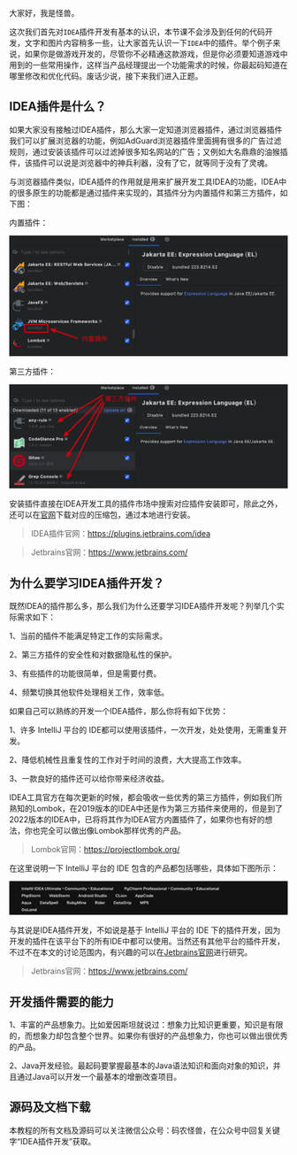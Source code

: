 大家好，我是怪兽。

这次我们首先对`IDEA`插件开发有基本的认识，本节课不会涉及到任何的代码开发，文字和图片内容稍多一些，让大家首先认识一下`IDEA`中的插件。举个例子来说，如果你是做游戏开发的，尽管你不必精通这款游戏，但是你必须要知道游戏中用到的一些常用操作，这样当产品经理提出一个功能需求的时候，你最起码知道在哪里修改和优化代码。废话少说，接下来我们进入正题。

## IDEA插件是什么？

如果大家没有接触过IDEA插件，那么大家一定知道浏览器插件，通过浏览器插件我们可以扩展浏览器的功能，例如AdGuard浏览器插件里面拥有很多的广告过滤规则，通过安装该插件可以过滤掉很多知名网站的广告；又例如大名鼎鼎的油猴插件，该插件可以说是浏览器中的神兵利器，没有了它，就等同于没有了灵魂。

与浏览器插件类似，IDEA插件的作用就是用来扩展开发工具IDEA的功能，IDEA中的很多原生的功能都是通过插件来实现的，其插件分为内置插件和第三方插件，如下图：

内置插件：

![image-20230220123510019](assets/image-20230220123510019.png)

第三方插件：

![image-20230220123620142](assets/image-20230220123620142.png)

安装插件直接在IDEA开发工具的插件市场中搜索对应插件安装即可，除此之外，还可以在[官网](https://plugins.jetbrains.com/idea)下载对应的压缩包，通过本地进行安装。

>IDEA插件官网：https://plugins.jetbrains.com/idea

>Jetbrains官网：https://www.jetbrains.com/

## 为什么要学习IDEA插件开发？

既然IDEA的插件那么多，那么我们为什么还要学习IDEA插件开发呢？列举几个实际需求如下：

1、当前的插件不能满足特定工作的实际需求。

2、第三方插件的安全性和对数据隐私性的保护。

3、有些插件的功能很简单，但是需要付费。

4、频繁切换其他软件处理相关工作，效率低。

如果自己可以熟练的开发一个IDEA插件，那么你将有如下优势：

1、许多 IntelliJ 平台的 IDE都可以使用该插件，一次开发，处处使用，无需重复开发。

2、降低机械性且重复性的工作对于时间的浪费，大大提高工作效率。

3、一款良好的插件还可以给你带来经济收益。

IDEA工具官方在每次更新的时候，都会吸收一些优秀的第三方插件，例如我们所熟知的Lombok，在2019版本的IDEA中还是作为第三方插件来使用的，但是到了2022版本的IDEA中，已将将其作为IDEA官方内置插件了，如果你也有好的想法，你也完全可以做出像Lombok那样优秀的产品。

>Lombok官网：https://projectlombok.org/

在这里说明一下 IntelliJ 平台的 IDE 包含的产品都包括哪些，具体如下图所示：

![image-20230220125747539](assets/image-20230220125747539.png)

与其说是IDEA插件开发，不如说是基于 IntelliJ 平台的 IDE 下的插件开发，因为开发的插件在该平台下的所有IDE中都可以使用。当然还有其他平台的插件开发，不过不在本文的讨论范围内，有兴趣的可以在[Jetbrains官网](https://www.jetbrains.com/)进行研究。

>Jetbrains官网：https://www.jetbrains.com/

## 开发插件需要的能力

1、丰富的产品想象力。比如爱因斯坦就说过：想象力比知识更重要，知识是有限的，而想象力却包含整个世界。如果你有很好的产品想象力，你也可以做出很优秀的产品。

2、Java开发经验。最起码要掌握最基本的Java语法知识和面向对象的知识，并且通过Java可以开发一个最基本的增删改查项目。

## 源码及文档下载

本教程的所有文档及源码可以关注微信公众号：码农怪兽，在公众号中回复关键字“IDEA插件开发”获取。